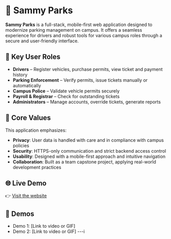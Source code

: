 # 🚗 Sammy Parks

**Sammy Parks** is a full-stack, mobile-first web application designed to modernize parking management on campus. It offers a seamless experience for drivers and robust tools for various campus roles through a secure and user-friendly interface.

## 👥 Key User Roles

- **Drivers** – Register vehicles, purchase permits, view ticket and payment history  
- **Parking Enforcement** – Verify permits, issue tickets manually or automatically  
- **Campus Police** – Validate vehicle permits securely  
- **Payroll & Registrar** – Check for outstanding tickets  
- **Administrators** – Manage accounts, override tickets, generate reports

## 🔐 Core Values

This application emphasizes:

- **Privacy**: User data is handled with care and in compliance with campus policies  
- **Security**: HTTPS-only communication and strict backend access control  
- **Usability**: Designed with a mobile-first approach and intuitive navigation  
- **Collaboration**: Built as a team capstone project, applying real-world development practices

## 🌐 Live Demo

👉 [Visit the website](https://sammyparks.com)

## 🎥 Demos

<!-- Embed or link demo videos or screenshots here -->
- Demo 1: [Link to video or GIF]
- Demo 2: [Link to video or GIF]
---i




